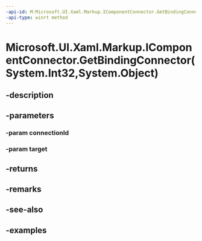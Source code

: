 ```yaml
---
-api-id: M:Microsoft.UI.Xaml.Markup.IComponentConnector.GetBindingConnector(System.Int32,System.Object)
-api-type: winrt method
---
```


# Microsoft.UI.Xaml.Markup.IComponentConnector.GetBindingConnector(System.Int32,System.Object)

<!--
public Microsoft.UI.Xaml.Markup.IComponentConnector GetBindingConnector (int connectionId, object target);
-->


## -description

## -parameters

### -param connectionId

### -param target

## -returns

## -remarks

## -see-also

## -examples


